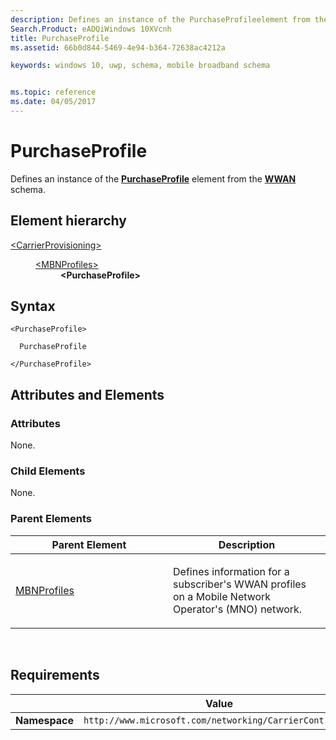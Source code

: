 ```yaml
---
description: Defines an instance of the PurchaseProfileelement from the WWAN schema.
Search.Product: eADQiWindows 10XVcnh
title: PurchaseProfile
ms.assetid: 66b0d844-5469-4e94-b364-72638ac4212a

keywords: windows 10, uwp, schema, mobile broadband schema


ms.topic: reference
ms.date: 04/05/2017
---
```


# PurchaseProfile


Defines an instance of the [**PurchaseProfile**](../wwan/element-purchaseprofile.md) element from the [**WWAN**](../wwan/schema-root.md) schema.

## Element hierarchy

<dl>
<dt><a href="element-carrierprovisioning.md">&lt;CarrierProvisioning&gt;</a></dt>
<dd>
<dl>
<dt><a href="element-mbnprofiles.md">&lt;MBNProfiles&gt;</a></dt>
<dd><b>&lt;PurchaseProfile&gt;</b></dd>
</dl>
</dd>
</dl>

## Syntax

``` syntax
<PurchaseProfile>

  PurchaseProfile

</PurchaseProfile>
```

## Attributes and Elements


### Attributes

None.

### Child Elements

None.

### Parent Elements

<table>
<colgroup>
<col width="50%" />
<col width="50%" />
</colgroup>
<thead>
<tr class="header">
<th>Parent Element</th>
<th>Description</th>
</tr>
</thead>
<tbody>
<tr class="odd">
<td><a href="element-mbnprofiles.md">MBNProfiles</a> </td>
<td><p>Defines information for a subscriber's WWAN profiles on a Mobile Network Operator's (MNO) network.</p></td>
</tr>
</tbody>
</table>

 

## Requirements

|          | Value        |
|----------|--------------|
| **Namespace** | `http://www.microsoft.com/networking/CarrierControl/v1` |

 

 
